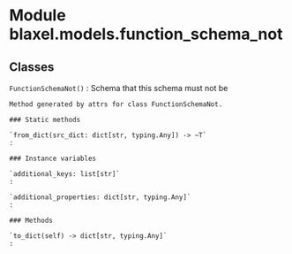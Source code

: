 Module blaxel.models.function_schema_not
========================================

Classes
-------

`FunctionSchemaNot()`
:   Schema that this schema must not be
    
    Method generated by attrs for class FunctionSchemaNot.

    ### Static methods

    `from_dict(src_dict: dict[str, typing.Any]) ‑> ~T`
    :

    ### Instance variables

    `additional_keys: list[str]`
    :

    `additional_properties: dict[str, typing.Any]`
    :

    ### Methods

    `to_dict(self) ‑> dict[str, typing.Any]`
    :